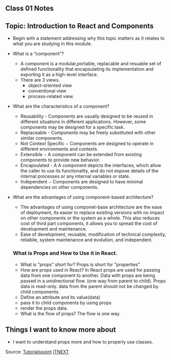 ## Class 01 Notes
## Topic: Introduction to React and Components

- Begin with a statement addressing why this topic matters as it relates to what you are studying in this module.
- What is a “component”? 
    - A component is a modular,portable, replacable and resuable set of defined functionality that encapsulating its implementation and exporting it as a high-level interface. 
    - There are 3 views.
        - object-oriented view
        - conventional view
        - process-related view.
- What are the characteristics of a component?
    - Reusability - Components are usually designed to be reused in different situations in different applications. However, some components may be designed for a specific task.
    - Replaceable - Components may be freely substituted with other similar components.
    - Not Context Specific − Components are designed to operate in different environments and contexts.
    - Extensible − A component can be extended from existing components to provide new behavior.
    - Encapsulated -  A A component depicts the interfaces, which allow the caller to use its functionality, and do not expose details of the internal processes or any internal variables or state.
    - Independent − Components are designed to have minimal dependencies on other components.

- What are the advantages of using component-based architecture?
    -  The advantages of using componet-base architecture are the ease of deployment, its easier to replace existing versions with no impact on other components or the system as a whole. This also reduces cost of third part components, it allows you to spread the cost of development and maintenance.
    - Ease of development, reusable, modification of technical complexity, reliabile, system maintenance and evolution, and independent. 

  ### What is Props and How to Use it in React.
  - What is “props” short for? Props is short for "properties"
  - How are props used in React? In React props are used for passing data from one component to another. Data with props are being passed in a unidirectional flow. (one way from parent to child). Props data is read-only. data from the parent should not be changed by child components.
  - Define an attribute and its value(data)
  - pass it to child components by using props
  - render the props data.
  - What is the flow of props? The flow is one way.











## Things I want to know more about 
- I want to understand props more and how to properly use classes.

Source: 
[Tutorialspoint](https://www.tutorialspoint.com/software_architecture_design/component_based_architecture.htm)
[ITNEXT](https://itnext.io/what-is-props-and-how-to-use-it-in-react-da307f500da0)
